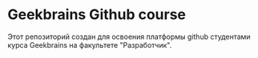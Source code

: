 # Geekbrains Github course

Этот репозиторий создан для освоения платформы github студентами курса Geekbrains на факультете "Разработчик".